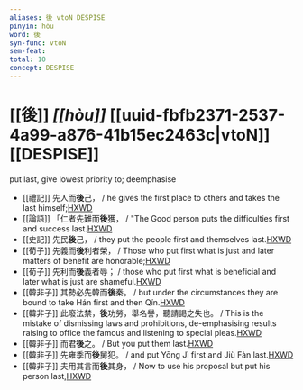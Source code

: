 ```yaml
---
aliases: 後 vtoN DESPISE
pinyin: hòu
word: 後
syn-func: vtoN
sem-feat: 
total: 10
concept: DESPISE 
---
```

# [[後]] *[[hòu]]*  [[uuid-fbfb2371-2537-4a99-a876-41b15ec2463c|vtoN]] [[DESPISE]]
put last, give lowest priority to; deemphasise
 - [[禮記]] 先人而**後**己， / he gives the first place to others and takes the last himself;[HXWD](https://hxwd.org/textview.html?location=KR1d0052_tls_031-5a.24)
 - [[論語]] 「仁者先難而**後**獲， / "The Good person puts the difficulties first and success last.[HXWD](https://hxwd.org/textview.html?location=KR1h0004_tls_006-29a.4)
 - [[史記]] 先民**後**己， / they put the people first and themselves last.[HXWD](https://hxwd.org/textview.html?location=KR2a0001_tls_010-577a.13)
 - [[荀子]] 先義而**後**利者榮，
                     / Those who put first what is just and later matters of benefit are honorable;[HXWD](https://hxwd.org/textview.html?location=KR3a0002_tls_004-6a.4)
 - [[荀子]] 先利而**後**義者辱；
                     / those who put first what is beneficial and later what is just are shameful.[HXWD](https://hxwd.org/textview.html?location=KR3a0002_tls_004-6a.5)
 - [[韓非子]] 其勢必先韓而**後**秦。 / but under the circumstances they are bound to take Hán first and then Qín.[HXWD](https://hxwd.org/textview.html?location=KR3c0005_tls_002-27a.6)
 - [[韓非子]] 此廢法禁，**後**功勞，舉名譽，聽請謁之失也。 / This is the mistake of dismissing laws and prohibitions, de-emphasising results raising to office the famous and listening to special pleas.[HXWD](https://hxwd.org/textview.html?location=KR3c0005_tls_019-44a.8)
 - [[韓非子]] 而君**後**之。 / But you put them last.[HXWD](https://hxwd.org/textview.html?location=KR3c0005_tls_032-80a.6)
 - [[韓非子]] 先雍季而**後**舅犯。 / and put Yōng Jì first and Jiù Fàn last.[HXWD](https://hxwd.org/textview.html?location=KR3c0005_tls_036-4a.10)
 - [[韓非子]] 夫用其言而**後**其身， / Now to use his proposal but put his person last,[HXWD](https://hxwd.org/textview.html?location=KR3c0005_tls_036-5a.5)